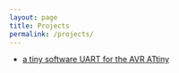 ```yaml
---
layout: page
title: Projects
permalink: /projects/
---
```


* [a tiny software UART for the AVR ATtiny](https://marcelmg.github.io/software_uart/)
